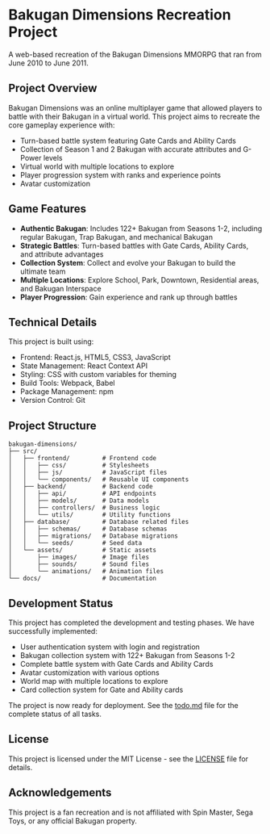 # Bakugan Dimensions Recreation Project

A web-based recreation of the Bakugan Dimensions MMORPG that ran from June 2010 to June 2011.

## Project Overview

Bakugan Dimensions was an online multiplayer game that allowed players to battle with their Bakugan in a virtual world. This project aims to recreate the core gameplay experience with:

- Turn-based battle system featuring Gate Cards and Ability Cards
- Collection of Season 1 and 2 Bakugan with accurate attributes and G-Power levels
- Virtual world with multiple locations to explore
- Player progression system with ranks and experience points
- Avatar customization

## Game Features

- **Authentic Bakugan**: Includes 122+ Bakugan from Seasons 1-2, including regular Bakugan, Trap Bakugan, and mechanical Bakugan
- **Strategic Battles**: Turn-based battles with Gate Cards, Ability Cards, and attribute advantages
- **Collection System**: Collect and evolve your Bakugan to build the ultimate team
- **Multiple Locations**: Explore School, Park, Downtown, Residential areas, and Bakugan Interspace
- **Player Progression**: Gain experience and rank up through battles

## Technical Details

This project is built using:
- Frontend: React.js, HTML5, CSS3, JavaScript
- State Management: React Context API
- Styling: CSS with custom variables for theming
- Build Tools: Webpack, Babel
- Package Management: npm
- Version Control: Git

## Project Structure

```
bakugan-dimensions/
├── src/
│   ├── frontend/         # Frontend code
│   │   ├── css/          # Stylesheets
│   │   ├── js/           # JavaScript files
│   │   └── components/   # Reusable UI components
│   ├── backend/          # Backend code
│   │   ├── api/          # API endpoints
│   │   ├── models/       # Data models
│   │   ├── controllers/  # Business logic
│   │   └── utils/        # Utility functions
│   ├── database/         # Database related files
│   │   ├── schemas/      # Database schemas
│   │   ├── migrations/   # Database migrations
│   │   └── seeds/        # Seed data
│   └── assets/           # Static assets
│       ├── images/       # Image files
│       ├── sounds/       # Sound files
│       └── animations/   # Animation files
└── docs/                 # Documentation
```

## Development Status

This project has completed the development and testing phases. We have successfully implemented:

- User authentication system with login and registration
- Bakugan collection system with 122+ Bakugan from Seasons 1-2
- Complete battle system with Gate Cards and Ability Cards
- Avatar customization with various options
- World map with multiple locations to explore
- Card collection system for Gate and Ability cards

The project is now ready for deployment. See the [todo.md](todo.md) file for the complete status of all tasks.

## License

This project is licensed under the MIT License - see the [LICENSE](LICENSE) file for details.

## Acknowledgements

This project is a fan recreation and is not affiliated with Spin Master, Sega Toys, or any official Bakugan property.